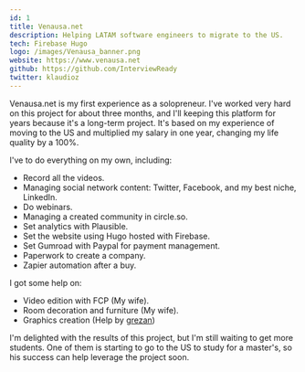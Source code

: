 ```yaml
---
id: 1
title: Venausa.net
description: Helping LATAM software engineers to migrate to the US.
tech: Firebase Hugo
logo: /images/Venausa_banner.png
website: https://www.venausa.net
github: https://github.com/InterviewReady
twitter: klaudioz
---
```


Venausa.net is my first experience as a solopreneur. I've worked very hard on this project for about three months, and I'll keeping this platform for years because it's a long-term project. It's based on my experience of moving to the US and multiplied my salary in one year, changing my life quality by a 100%.

I've to do everything on my own, including:

- Record all the videos.
- Managing social network content: Twitter, Facebook, and my best niche, LinkedIn.
- Do webinars.
- Managing a created community in circle.so.
- Set analytics with Plausible.
- Set the website using Hugo hosted with Firebase.
- Set Gumroad with Paypal for payment management.
- Paperwork to create a company.
- Zapier automation after a buy.

I got some help on:

- Video edition with FCP (My wife).
- Room decoration and furniture (My wife).
- Graphics creation (Help by [grezan](www.grezan.cl))

I'm delighted with the results of this project, but I'm still waiting to get more students. One of them is starting to go to the US to study for a master's, so his success can help leverage the project soon.
